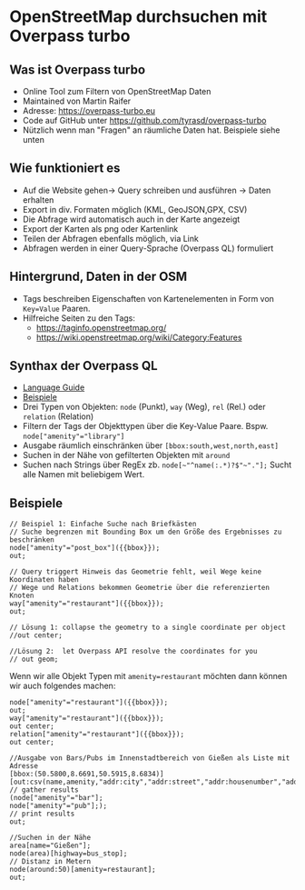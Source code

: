 #  OpenStreetMap durchsuchen mit Overpass turbo

## Was ist Overpass turbo
- Online Tool zum Filtern von OpenStreetMap Daten
- Maintained von Martin Raifer
- Adresse: https://overpass-turbo.eu
- Code auf GitHub unter https://github.com/tyrasd/overpass-turbo 
- Nützlich wenn man "Fragen" an räumliche Daten hat. Beispiele siehe unten

## Wie funktioniert es
- Auf die Website gehen-> Query schreiben und ausführen -> Daten erhalten
- Export in div. Formaten möglich (KML, GeoJSON,GPX, CSV)
- Die Abfrage wird automatisch auch in der Karte angezeigt
- Export der Karten als png oder Kartenlink
- Teilen der Abfragen ebenfalls möglich, via Link
- Abfragen werden in einer Query-Sprache (Overpass QL) formuliert

## Hintergrund, Daten in der OSM
- Tags beschreiben Eigenschaften von Kartenelementen in Form von `Key=Value` Paaren.
- Hilfreiche Seiten zu den Tags: 
    - https://taginfo.openstreetmap.org/
    - https://wiki.openstreetmap.org/wiki/Category:Features

## Synthax der Overpass QL
- [Language Guide](https://wiki.openstreetmap.org/wiki/DE:Overpass_API/Language_Guide)
- [Beispiele](https://wiki.openstreetmap.org/wiki/Overpass_API/Overpass_API_by_Example)
- Drei Typen von Objekten: `node` (Punkt), `way` (Weg), `rel` (Rel.) oder `relation` (Relation)
- Filtern der Tags der Objekttypen über die Key-Value Paare. Bspw. `node["amenity"="library"]`
- Ausgabe räumlich einschränken über `[bbox:south,west,north,east]`
- Suchen in der Nähe von gefilterten Objekten mit `around`
- Suchen nach Strings über RegEx zb. `node[~"^name(:.*)?$"~"."];`
Sucht alle Namen mit beliebigem Wert.

## Beispiele
```
// Beispiel 1: Einfache Suche nach Briefkästen
// Suche begrenzen mit Bounding Box um den Größe des Ergebnisses zu beschränken
node["amenity"="post_box"]({{bbox}});
out;
```

```
// Query triggert Hinweis das Geometrie fehlt, weil Wege keine Koordinaten haben
// Wege und Relations bekommen Geometrie über die referenzierten Knoten
way["amenity"="restaurant"]({{bbox}});
out;

// Lösung 1: collapse the geometry to a single coordinate per object
//out center;

//Lösung 2:  let Overpass API resolve the coordinates for you
// out geom;
```

Wenn wir alle Objekt Typen mit `amenity=restaurant` möchten dann können wir auch folgendes machen:
```
node["amenity"="restaurant"]({{bbox}});
out;
way["amenity"="restaurant"]({{bbox}});
out center;
relation["amenity"="restaurant"]({{bbox}});
out center;
```

```
//Ausgabe von Bars/Pubs im Innenstadtbereich von Gießen als Liste mit Adresse
[bbox:(50.5800,8.6691,50.5915,8.6834)]
[out:csv(name,amenity,"addr:city","addr:street","addr:housenumber","addr:postcode")];
// gather results
(node["amenity"="bar"];
node["amenity"="pub"];);
// print results
out;
```

```
//Suchen in der Nähe
area[name="Gießen"];
node(area)[highway=bus_stop];
// Distanz in Metern
node(around:50)[amenity=restaurant];
out;
```